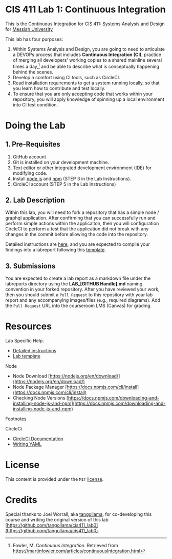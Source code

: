 # CIS 411 Lab 1: Continuous Integration
This is the Continuous Integration for CIS 411: Systems Analysis and Design for [Messiah University](http://messiah.edu)

This lab has four purposes:
1. Within Systems Analysis and Design, you are going to need to articulate a DEVOPs process that includes **Continuous Integration (CI)**, practice of merging all developers' working copies to a shared mainline several times a day,[^1] and be able to describe what is conceptually happening behind the scenes.
2. Develop a comfort using CI tools, such as CircleCI.  
3. Read installation requirements to get a system running locally, so that you learn how to contribute and test locally.
4. To ensure that you are only accepting code that works within your repository, you will apply knowledge of spinning up a local environment into CI test condition.

# Doing the Lab
## 1. Pre-Requisites
1. GitHub account
2. Git is installed on your development machine.
3. Text editor or other integrated development environment (IDE) for modifying code.
4. Install [node.js](https://nodejs.org/en/download/) and [npm](https://docs.npmjs.com/cli/install) (STEP 3 in the Lab Instructions).
5. CircleCI account (STEP 5 in the Lab Instructions)

## 2. Lab Description
Within this lab, you will need to fork a repository that has a simple node / graphql application.  After confirming that you can successfully run and perform simple actions within the applicaiton, then you will configuration CircleCI to perform a test that the application did not break with any changes in the commit before allowing the code into the repository.

Detailed instructions are [here](labreports/LAB_INSTRUCTIONS.md), and you are expected to compile your findings into a labreport following this [template](labreports/LAB_TEMPLATE.md).

## 3. Submissions
You are expected to create a lab report as a markdown file under the labreports directory using the **LAB_[GITHUB Handle].md** naming convention in your forked repository.  After you have reviewed your work, then you should submit a `Pull Request` to this repository with your lab report and any accompanying images/files (e.g., required diagrams).  Add the `Pull Request` URL into the courseroom LMS (Canvas) for grading.

# Resources
Lab Specific Help.
- [Detailed instructions](LAB_INSTRUCTIONS.md)  
- [Lab template](labreports/LAB_Template.md)  

Node  
- Node Download [https://nodejs.org/en/download/](https://nodejs.org/en/download/)  
- Node Package Manager [https://docs.npmjs.com/cli/install](https://docs.npmjs.com/cli/install)  
- Checking Node Versions [https://docs.npmjs.com/downloading-and-installing-node-js-and-npm](https://docs.npmjs.com/downloading-and-installing-node-js-and-npm)  

Footnotes  
[^1]: Fowler, M. C*ontinuous Integration.* Retrieved from https://martinfowler.com/articles/continuousIntegration.html

CircleCi
- [CircleCI Documentation](https://circleci.com/docs/)
- [Writing YAML](https://circleci.com/docs/2.0/writing-yaml/)
# License
This content is provided under the `MIT` [license](LICENSE).

# Credits
Special thanks to Joel Worrall, aka [tangollama](https://github.com/tangollama), for co-developing this course and writing the original version of this lab [https://github.com/tangollama/cis411_lab0](https://github.com/tangollama/cis411_lab0).